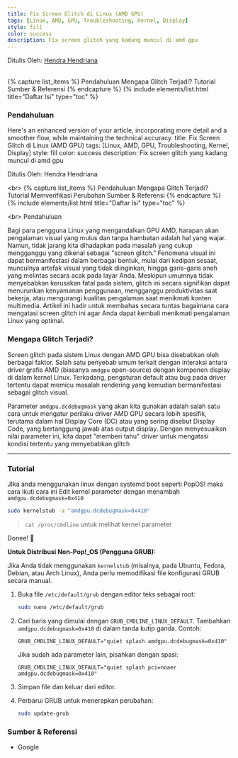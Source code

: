 ```yaml
---
title: Fix Screen Glitch di Linux (AMD GPU)
tags: [Linux, AMD, GPU, Troubleshooting, Kernel, Display]
style: fill
color: success
description: Fix screen glitch yang kadang muncul di amd gpu
---
```


Ditulis Oleh: [Hendra Hendriana](https://hendrahend.github.io/about)

<br>
{% capture list_items %}
Pendahuluan
Mengapa Glitch Terjadi?
Tutorial
Sumber & Referensi
{% endcapture %}
{% include elements/list.html title="Daftar Isi" type="toc" %}

<br>

### Pendahuluan

Here's an enhanced version of your article, incorporating more detail and a smoother flow, while maintaining the technical accuracy.
title: Fix Screen Glitch di Linux (AMD GPU) tags: [Linux, AMD, GPU, Troubleshooting, Kernel, Display] style: fill color: success description: Fix screen glitch yang kadang muncul di amd gpu

Ditulis Oleh: Hendra Hendriana

&lt;br>
{% capture list_items %}
Pendahuluan
Mengapa Glitch Terjadi?
Tutorial
Memverifikasi Perubahan
Sumber & Referensi
{% endcapture %}
{% include elements/list.html title="Daftar Isi" type="toc" %}

&lt;br>
Pendahuluan

Bagi para pengguna Linux yang mengandalkan GPU AMD, harapan akan pengalaman visual yang mulus dan tanpa hambatan adalah hal yang wajar. Namun, tidak jarang kita dihadapkan pada masalah yang cukup mengganggu yang dikenal sebagai "screen glitch." Fenomena visual ini dapat bermanifestasi dalam berbagai bentuk, mulai dari kedipan sesaat, munculnya artefak visual yang tidak diinginkan, hingga garis-garis aneh yang melintas secara acak pada layar Anda. Meskipun umumnya tidak menyebabkan kerusakan fatal pada sistem, glitch ini secara signifikan dapat menurunkan kenyamanan penggunaan, mengganggu produktivitas saat bekerja, atau mengurangi kualitas pengalaman saat menikmati konten multimedia. Artikel ini hadir untuk membahas secara tuntas bagaimana cara mengatasi screen glitch ini agar Anda dapat kembali menikmati pengalaman Linux yang optimal.

### Mengapa Glitch Terjadi?

Screen glitch pada sistem Linux dengan AMD GPU bisa disebabkan oleh berbagai faktor. Salah satu penyebab umum terkait dengan interaksi antara driver grafis AMD (biasanya `amdgpu` open-source) dengan komponen display di dalam kernel Linux. Terkadang, pengaturan default atau bug pada driver tertentu dapat memicu masalah rendering yang kemudian bermanifestasi sebagai glitch visual.

Parameter `amdgpu.dcdebugmask` yang akan kita gunakan adalah salah satu cara untuk mengatur perilaku driver AMD GPU secara lebih spesifik, terutama dalam hal Display Core (DC) atau yang sering disebut Display Code, yang bertanggung jawab atas output display. Dengan menyesuaikan nilai parameter ini, kita dapat "memberi tahu" driver untuk mengatasi kondisi tertentu yang menyebabkan glitch

---

### Tutorial
JIka anda menggunakan linux dengan systemd boot seperti PopOS! maka cara ikuti cara ini
Edit kernel parameter dengan menambah `amdgpu.dcdebugmask=0x410`

```bash
sudo kernelstub -a "amdgpu.dcdebugmask=0x410"
```

>`cat /proc/cmdline` untuk melihat kernel parameter <br>

Donee! 🚀

**Untuk Distribusi Non-Pop!_OS (Pengguna GRUB):**

Jika Anda tidak menggunakan `kernelstub` (misalnya, pada Ubuntu, Fedora, Debian, atau Arch Linux), Anda perlu memodifikasi file konfigurasi GRUB secara manual.

1.  Buka file `/etc/default/grub` dengan editor teks sebagai root:
	```bash
	sudo nano /etc/default/grub
	```
2. Cari baris yang dimulai dengan `GRUB_CMDLINE_LINUX_DEFAULT`. Tambahkan `amdgpu.dcdebugmask=0x410` di dalam tanda kutip ganda. Contoh:
    
    ```
    GRUB_CMDLINE_LINUX_DEFAULT="quiet splash amdgpu.dcdebugmask=0x410"
    ```
    
    Jika sudah ada parameter lain, pisahkan dengan spasi:
    ```
    GRUB_CMDLINE_LINUX_DEFAULT="quiet splash pci=noaer amdgpu.dcdebugmask=0x410"
    
    ```
    
3. Simpan file dan keluar dari editor.
4. Perbarui GRUB untuk menerapkan perubahan:
	```bash
	sudo update-grub
	```
### Sumber & Referensi

- Google
